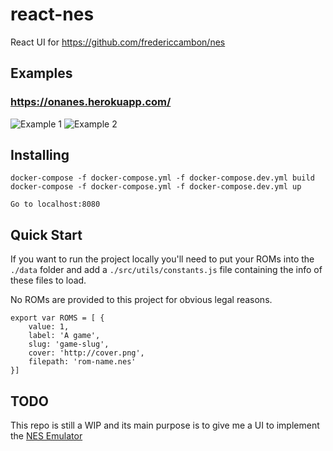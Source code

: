 # react-nes

React UI for https://github.com/fredericcambon/nes

## Examples

### https://onanes.herokuapp.com/

![Example 1](https://i.imgur.com/xUfQ0dTl.png)
![Example 2](https://i.imgur.com/zm9bjGNl.png)

## Installing

```shell
docker-compose -f docker-compose.yml -f docker-compose.dev.yml build
docker-compose -f docker-compose.yml -f docker-compose.dev.yml up

Go to localhost:8080
```

## Quick Start

If you want to run the project locally you'll need to put your ROMs into the `./data` folder and add a `./src/utils/constants.js` file containing the info of these files to load.

No ROMs are provided to this project for obvious legal reasons.

```
export var ROMS = [ {
    value: 1,
    label: 'A game',
    slug: 'game-slug',
    cover: 'http://cover.png',
    filepath: 'rom-name.nes'
}]
```

## TODO

This repo is still a WIP and its main purpose is to give me a UI to implement the [NES Emulator](https://github.com/fredericcambon/nes)
